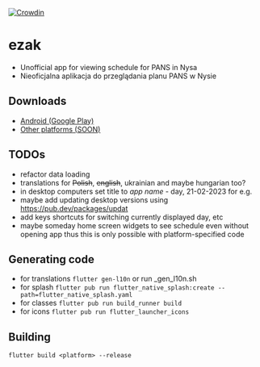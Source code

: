 [![Crowdin](https://badges.crowdin.net/e_student_clone/localized.svg)](https://crowdin.com/project/ezak)

# **ezak**
- Unofficial app for viewing schedule for PANS in Nysa
- Nieoficjalna aplikacja do przeglądania planu PANS w Nysie

## Downloads
- [Android (Google Play)](https://play.google.com/store/apps/details?id=pl.tvn24van.ezak)
- [Other platforms (<u>SOON</u>)](https://github.com/tvn24van/ezak/releases/latest)

## TODOs

- refactor data loading
- translations for ~~Polish~~, ~~english~~, ukrainian and maybe hungarian too?
- in desktop computers set title to *app name* - day, 21-02-2023 for e.g.
- maybe add updating desktop versions using https://pub.dev/packages/updat
- add keys shortcuts for switching currently displayed day, etc
- maybe someday home screen widgets to see schedule even without opening app thus
this is only possible with platform-specified code

## Generating code
- for translations `flutter gen-l10n` or run _gen_l10n.sh
- for splash `flutter pub run flutter_native_splash:create --path=flutter_native_splash.yaml`
- for classes `flutter pub run build_runner build`
- for icons `flutter pub run flutter_launcher_icons`

## Building
`flutter build <platform> --release`